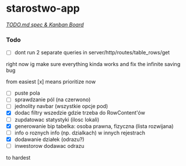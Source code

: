 # starostwo-app

<em>[TODO.md spec & Kanban Board](https://bit.ly/3fCwKfM)</em>

### Todo

-   [ ] dont run 2 separate queries in server/http/routes/table_rows/get

right now ig make sure everything kinda works and fix the infinite saving bug

from easiest
[x] means prioritize now

-   [ ] puste pola
-   [ ] sprawdzanie pól (na czerwono)
-   [ ] jednolity navbar (wszystkie opcje pod)
-   [x] dodac filtry wszedzie gdzie trzeba do RowContent'ów
-   [ ] zupdatowac statystyki (ilosc lokali)
-   [x] generowanie bip tabelka: osoba prawna, fizyczna (lista rozwijana)
-   [ ] info o roznych info (np. dzialkach) w innych rejestrach
-   [x] dodawanie działek (odrazu?)
-   [ ] inwestorow dodawac odrazu

to hardest
